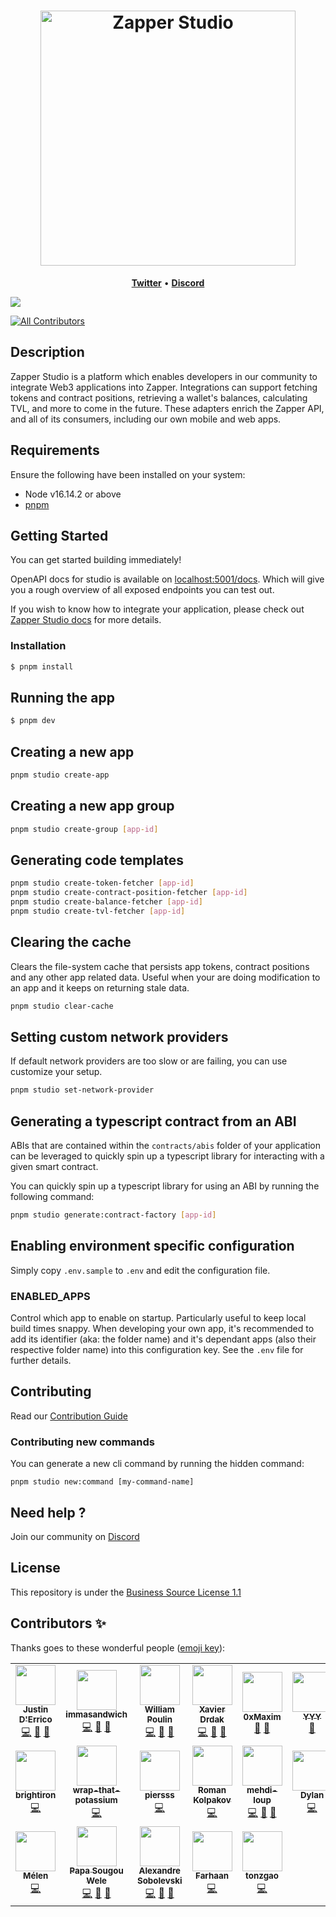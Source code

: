 <h1 align="center" style="border-bottom: none">
    <b>
        <a href="https://zapper.fi/">
            <img alt="Zapper Studio" width="408px" src="https://user-images.githubusercontent.com/22452366/164318940-1c49ceaf-4160-49bb-ac57-f217bce47831.png" />
        </a><br>
    </b>
</h1>

<p align="center">
    <a href="https://twitter.com/zapper_fi"><b>Twitter</b></a> •
    <a href="https://zapper.fi/discord"><b>Discord</b></a>
</p>

<div>
    <a href="https://www.npmjs.com/package/@zapper-fi/studio">
        <img src="https://img.shields.io/npm/v/@zapper-fi/studio?color=%23784FFE&style=flat-square" />
    </a>
</div>

<!-- ALL-CONTRIBUTORS-BADGE:START - Do not remove or modify this section -->

[![All Contributors](https://img.shields.io/badge/all_contributors-19-orange.svg?style=flat-square)](#contributors-)

<!-- ALL-CONTRIBUTORS-BADGE:END -->

## Description

Zapper Studio is a platform which enables developers in our community to integrate Web3 applications into Zapper. Integrations can support fetching tokens and contract positions, retrieving a wallet's balances, calculating TVL, and more to come in the future. These adapters enrich the Zapper API, and all of its consumers, including our own mobile and web apps.

## Requirements

Ensure the following have been installed on your system:

- Node v16.14.2 or above
- [pnpm](https://pnpm.io/)

## Getting Started

You can get started building immediately!

OpenAPI docs for studio is available on <a href="http:localhost:5001/docs">localhost:5001/docs</a>. Which will give
you a rough overview of all exposed endpoints you can test out.

If you wish to know how to integrate your application, please check out
<a href="https://studio-docs.zapper.fi/">Zapper Studio docs</a> for more details.

### Installation

```bash
$ pnpm install
```

## Running the app

```bash
$ pnpm dev
```

## Creating a new app

```bash
pnpm studio create-app
```

## Creating a new app group

```bash
pnpm studio create-group [app-id]
```

## Generating code templates

```bash
pnpm studio create-token-fetcher [app-id]
pnpm studio create-contract-position-fetcher [app-id]
pnpm studio create-balance-fetcher [app-id]
pnpm studio create-tvl-fetcher [app-id]
```

## Clearing the cache

Clears the file-system cache that persists app tokens, contract positions and any other app related data.
Useful when your are doing modification to an app and it keeps on returning stale data.

```bash
pnpm studio clear-cache
```

## Setting custom network providers

If default network providers are too slow or are failing, you can use customize your setup.

```bash
pnpm studio set-network-provider
```

## Generating a typescript contract from an ABI

ABIs that are contained within the `contracts/abis` folder of your application can be leveraged
to quickly spin up a typescript library for interacting with a given smart contract.

You can quickly spin up a typescript library for using an ABI by running the following command:

```bash
pnpm studio generate:contract-factory [app-id]
```

## Enabling environment specific configuration

Simply copy `.env.sample` to `.env` and edit the configuration file.

### ENABLED_APPS

Control which app to enable on startup. Particularly useful to keep local build times snappy.
When developing your own app, it's recommended to add its identifier (aka: the folder name) and it's dependant apps
(also their respective folder name) into this configuration key. See the `.env` file for further details.

## Contributing

Read our [Contribution Guide](./CONTRIBUTING.md)

### Contributing new commands

You can generate a new cli command by running the hidden command:

```
pnpm studio new:command [my-command-name]
```

## Need help ?

Join our community on <a href="https://zapper.fi/discord">Discord</a>

## License

This repository is under the [Business Source License 1.1](LICENSE)

## Contributors ✨

Thanks goes to these wonderful people ([emoji key](https://allcontributors.org/docs/en/emoji-key)):

<!-- ALL-CONTRIBUTORS-LIST:START - Do not remove or modify this section -->
<!-- prettier-ignore-start -->
<!-- markdownlint-disable -->
<table>
  <tr>
    <td align="center"><a href="https://www.linkedin.com/in/justin-d-errico-33b76113a/"><img src="https://avatars.githubusercontent.com/u/17734052?v=4?s=64" width="64px;" alt=""/><br /><sub><b>Justin D'Errico</b></sub></a><br /><a href="https://github.com/Zapper-fi/studio/commits?author=JForsaken" title="Code">💻</a> <a href="#question-JForsaken" title="Answering Questions">💬</a> <a href="#maintenance-JForsaken" title="Maintenance">🚧</a></td>
    <td align="center"><a href="https://github.com/immasandwich"><img src="https://avatars.githubusercontent.com/u/22452366?v=4?s=64" width="64px;" alt=""/><br /><sub><b>immasandwich</b></sub></a><br /><a href="https://github.com/Zapper-fi/studio/commits?author=immasandwich" title="Code">💻</a> <a href="#question-immasandwich" title="Answering Questions">💬</a> <a href="#maintenance-immasandwich" title="Maintenance">🚧</a></td>
    <td align="center"><a href="https://github.com/wpoulin"><img src="https://avatars.githubusercontent.com/u/18474228?v=4?s=64" width="64px;" alt=""/><br /><sub><b>William Poulin</b></sub></a><br /><a href="https://github.com/Zapper-fi/studio/commits?author=wpoulin" title="Code">💻</a> <a href="#question-wpoulin" title="Answering Questions">💬</a> <a href="#maintenance-wpoulin" title="Maintenance">🚧</a></td>
    <td align="center"><a href="http://xdrdak.github.io/"><img src="https://avatars.githubusercontent.com/u/1198051?v=4?s=64" width="64px;" alt=""/><br /><sub><b>Xavier Drdak</b></sub></a><br /><a href="https://github.com/Zapper-fi/studio/commits?author=xdrdak" title="Code">💻</a> <a href="#question-xdrdak" title="Answering Questions">💬</a> <a href="#maintenance-xdrdak" title="Maintenance">🚧</a></td>
    <td align="center"><a href="https://github.com/0xMaxim"><img src="https://avatars.githubusercontent.com/u/57536175?v=4?s=64" width="64px;" alt=""/><br /><sub><b>0xMaxim</b></sub></a><br /><a href="https://github.com/Zapper-fi/studio/commits?author=0xMaxim" title="Documentation">📖</a> <a href="#question-0xMaxim" title="Answering Questions">💬</a></td>
    <td align="center"><a href="https://github.com/0xYYY"><img src="https://avatars.githubusercontent.com/u/86655648?v=4?s=64" width="64px;" alt=""/><br /><sub><b>YYY</b></sub></a><br /><a href="https://github.com/Zapper-fi/studio/issues?q=author%3A0xYYY" title="Bug reports">🐛</a></td>
    <td align="center"><a href="https://github.com/zeJabun"><img src="https://avatars.githubusercontent.com/u/86205416?v=4?s=64" width="64px;" alt=""/><br /><sub><b>Jabun</b></sub></a><br /><a href="https://github.com/Zapper-fi/studio/issues?q=author%3AzeJabun" title="Bug reports">🐛</a></td>
  </tr>
  <tr>
    <td align="center"><a href="https://github.com/brightiron"><img src="https://avatars.githubusercontent.com/u/95196612?v=4?s=64" width="64px;" alt=""/><br /><sub><b>brightiron</b></sub></a><br /><a href="https://github.com/Zapper-fi/studio/commits?author=brightiron" title="Code">💻</a></td>
    <td align="center"><a href="https://github.com/wrap-that-potassium"><img src="https://avatars.githubusercontent.com/u/83176631?v=4?s=64" width="64px;" alt=""/><br /><sub><b>wrap-that-potassium</b></sub></a><br /><a href="https://github.com/Zapper-fi/studio/commits?author=wrap-that-potassium" title="Code">💻</a></td>
    <td align="center"><a href="https://github.com/piersss"><img src="https://avatars.githubusercontent.com/u/86911296?v=4?s=64" width="64px;" alt=""/><br /><sub><b>piersss</b></sub></a><br /><a href="https://github.com/Zapper-fi/studio/commits?author=piersss" title="Code">💻</a></td>
    <td align="center"><a href="https://github.com/rkolpakov"><img src="https://avatars.githubusercontent.com/u/13422270?v=4?s=64" width="64px;" alt=""/><br /><sub><b>Roman Kolpakov</b></sub></a><br /><a href="https://github.com/Zapper-fi/studio/commits?author=rkolpakov" title="Code">💻</a></td>
    <td align="center"><a href="https://github.com/mehdi-loup"><img src="https://avatars.githubusercontent.com/u/5024228?v=4?s=64" width="64px;" alt=""/><br /><sub><b>mehdi-loup</b></sub></a><br /><a href="https://github.com/Zapper-fi/studio/commits?author=mehdi-loup" title="Code">💻</a> <a href="#question-mehdi-loup" title="Answering Questions">💬</a> <a href="#maintenance-mehdi-loup" title="Maintenance">🚧</a></td>
    <td align="center"><a href="https://github.com/dylandesrosier"><img src="https://avatars.githubusercontent.com/u/13701258?v=4?s=64" width="64px;" alt=""/><br /><sub><b>Dylan</b></sub></a><br /><a href="https://github.com/Zapper-fi/studio/commits?author=dylandesrosier" title="Code">💻</a></td>
    <td align="center"><a href="http://kylefitz.com/"><img src="https://avatars.githubusercontent.com/u/253651?v=4?s=64" width="64px;" alt=""/><br /><sub><b>Kyle</b></sub></a><br /><a href="https://github.com/Zapper-fi/studio/commits?author=kafitz" title="Code">💻</a> <a href="https://github.com/Zapper-fi/studio/issues?q=author%3Akafitz" title="Bug reports">🐛</a></td>
  </tr>
  <tr>
    <td align="center"><a href="https://github.com/melenxyz"><img src="https://avatars.githubusercontent.com/u/59291854?v=4?s=64" width="64px;" alt=""/><br /><sub><b>Mélen</b></sub></a><br /><a href="https://github.com/Zapper-fi/studio/commits?author=melenxyz" title="Code">💻</a></td>
    <td align="center"><a href="https://github.com/pwele"><img src="https://avatars.githubusercontent.com/u/1527361?v=4?s=64" width="64px;" alt=""/><br /><sub><b>Papa Sougou Wele</b></sub></a><br /><a href="https://github.com/Zapper-fi/studio/commits?author=pwele" title="Code">💻</a> <a href="#question-pwele" title="Answering Questions">💬</a> <a href="#maintenance-pwele" title="Maintenance">🚧</a></td>
    <td align="center"><a href="https://ca.linkedin.com/in/alexandresobolevski"><img src="https://avatars.githubusercontent.com/u/13302110?v=4?s=64" width="64px;" alt=""/><br /><sub><b>Alexandre Sobolevski</b></sub></a><br /><a href="https://github.com/Zapper-fi/studio/commits?author=alexandresobolevski" title="Code">💻</a> <a href="#question-alexandresobolevski" title="Answering Questions">💬</a> <a href="#maintenance-alexandresobolevski" title="Maintenance">🚧</a></td>
    <td align="center"><a href="https://github.com/farhaan-ali"><img src="https://avatars.githubusercontent.com/u/59924029?v=4?s=64" width="64px;" alt=""/><br /><sub><b>Farhaan</b></sub></a><br /><a href="https://github.com/Zapper-fi/studio/commits?author=farhaan-ali" title="Code">💻</a></td>
    <td align="center"><a href="https://github.com/tonzgao"><img src="https://avatars.githubusercontent.com/u/2408377?v=4?s=64" width="64px;" alt=""/><br /><sub><b>tonzgao</b></sub></a><br /><a href="https://github.com/Zapper-fi/studio/commits?author=tonzgao" title="Code">💻</a></td>
  </tr>
</table>

<!-- markdownlint-restore -->
<!-- prettier-ignore-end -->

<!-- ALL-CONTRIBUTORS-LIST:END -->
